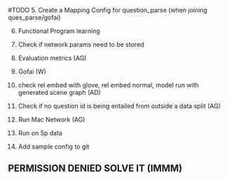 #TODO
5. Create a Mapping Config for question_parse (when joining ques_parse/gofai)

6. Functional Program learning
7. Check if network params need to be stored

13. Evaluation metrics (AG)
14. Gofai (W)
15. check rel embed with glove, rel embed normal, model run with generated scene graph (AD)
16. Check if no question id is being entailed from outside a data split (AG)
17. Run Mac Network (AG)
18. Run on 5p data
19. Add sample config to git

## PERMISSION DENIED SOLVE IT (IMMM)